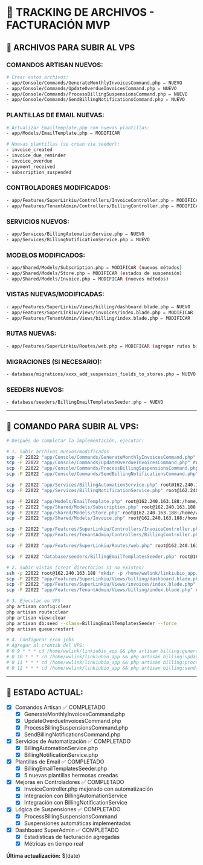# 📁 **TRACKING DE ARCHIVOS - FACTURACIÓN MVP**

## 🎯 **ARCHIVOS PARA SUBIR AL VPS**

### **COMANDOS ARTISAN NUEVOS:**
```bash
# Crear estos archivos:
- app/Console/Commands/GenerateMonthlyInvoicesCommand.php ✏️ NUEVO
- app/Console/Commands/UpdateOverdueInvoicesCommand.php ✏️ NUEVO  
- app/Console/Commands/ProcessBillingSuspensionsCommand.php ✏️ NUEVO
- app/Console/Commands/SendBillingNotificationsCommand.php ✏️ NUEVO
```

### **PLANTILLAS DE EMAIL NUEVAS:**
```bash
# Actualizar EmailTemplate.php con nuevas plantillas:
- app/Models/EmailTemplate.php ✏️ MODIFICAR

# Nuevas plantillas (se crean via seeder):
- invoice_created
- invoice_due_reminder  
- invoice_overdue
- payment_received
- subscription_suspended
```

### **CONTROLADORES MODIFICADOS:**
```bash
- app/Features/SuperLinkiu/Controllers/InvoiceController.php ✏️ MODIFICAR
- app/Features/TenantAdmin/Controllers/BillingController.php ✏️ MODIFICAR
```

### **SERVICIOS NUEVOS:**
```bash
- app/Services/BillingAutomationService.php ✏️ NUEVO
- app/Services/BillingNotificationService.php ✏️ NUEVO
```

### **MODELOS MODIFICADOS:**
```bash
- app/Shared/Models/Subscription.php ✏️ MODIFICAR (nuevos métodos)
- app/Shared/Models/Store.php ✏️ MODIFICAR (estados de suspensión)
- app/Shared/Models/Invoice.php ✏️ MODIFICAR (nuevos métodos)
```

### **VISTAS NUEVAS/MODIFICADAS:**
```bash
- app/Features/SuperLinkiu/Views/billing/dashboard.blade.php ✏️ NUEVO
- app/Features/SuperLinkiu/Views/invoices/index.blade.php ✏️ MODIFICAR
- app/Features/TenantAdmin/Views/billing/index.blade.php ✏️ MODIFICAR
```

### **RUTAS NUEVAS:**
```bash
- app/Features/SuperLinkiu/Routes/web.php ✏️ MODIFICAR (agregar rutas billing)
```

### **MIGRACIONES (SI NECESARIO):**
```bash
- database/migrations/xxxx_add_suspension_fields_to_stores.php ✏️ NUEVO (si se requiere)
```

### **SEEDERS NUEVOS:**
```bash
- database/seeders/BillingEmailTemplatesSeeder.php ✏️ NUEVO
```

---

## 🚀 **COMANDO PARA SUBIR AL VPS:**

```bash
# Después de completar la implementación, ejecutar:

# 1. Subir archivos nuevos/modificados
scp -P 22022 "app/Console/Commands/GenerateMonthlyInvoicesCommand.php" root@162.240.163.188:/home/wwlink/linkiubio_app/app/Console/Commands/
scp -P 22022 "app/Console/Commands/UpdateOverdueInvoicesCommand.php" root@162.240.163.188:/home/wwlink/linkiubio_app/app/Console/Commands/
scp -P 22022 "app/Console/Commands/ProcessBillingSuspensionsCommand.php" root@162.240.163.188:/home/wwlink/linkiubio_app/app/Console/Commands/
scp -P 22022 "app/Console/Commands/SendBillingNotificationsCommand.php" root@162.240.163.188:/home/wwlink/linkiubio_app/app/Console/Commands/

scp -P 22022 "app/Services/BillingAutomationService.php" root@162.240.163.188:/home/wwlink/linkiubio_app/app/Services/
scp -P 22022 "app/Services/BillingNotificationService.php" root@162.240.163.188:/home/wwlink/linkiubio_app/app/Services/

scp -P 22022 "app/Models/EmailTemplate.php" root@162.240.163.188:/home/wwlink/linkiubio_app/app/Models/
scp -P 22022 "app/Shared/Models/Subscription.php" root@162.240.163.188:/home/wwlink/linkiubio_app/app/Shared/Models/
scp -P 22022 "app/Shared/Models/Store.php" root@162.240.163.188:/home/wwlink/linkiubio_app/app/Shared/Models/
scp -P 22022 "app/Shared/Models/Invoice.php" root@162.240.163.188:/home/wwlink/linkiubio_app/app/Shared/Models/

scp -P 22022 "app/Features/SuperLinkiu/Controllers/InvoiceController.php" root@162.240.163.188:/home/wwlink/linkiubio_app/app/Features/SuperLinkiu/Controllers/
scp -P 22022 "app/Features/TenantAdmin/Controllers/BillingController.php" root@162.240.163.188:/home/wwlink/linkiubio_app/app/Features/TenantAdmin/Controllers/

scp -P 22022 "app/Features/SuperLinkiu/Routes/web.php" root@162.240.163.188:/home/wwlink/linkiubio_app/app/Features/SuperLinkiu/Routes/

scp -P 22022 "database/seeders/BillingEmailTemplatesSeeder.php" root@162.240.163.188:/home/wwlink/linkiubio_app/database/seeders/

# 2. Subir vistas (crear directorios si no existen)
ssh -p 22022 root@162.240.163.188 "mkdir -p /home/wwlink/linkiubio_app/app/Features/SuperLinkiu/Views/billing"
scp -P 22022 "app/Features/SuperLinkiu/Views/billing/dashboard.blade.php" root@162.240.163.188:/home/wwlink/linkiubio_app/app/Features/SuperLinkiu/Views/billing/
scp -P 22022 "app/Features/SuperLinkiu/Views/invoices/index.blade.php" root@162.240.163.188:/home/wwlink/linkiubio_app/app/Features/SuperLinkiu/Views/invoices/
scp -P 22022 "app/Features/TenantAdmin/Views/billing/index.blade.php" root@162.240.163.188:/home/wwlink/linkiubio_app/app/Features/TenantAdmin/Views/billing/

# 3. Ejecutar en VPS
php artisan config:clear
php artisan route:clear
php artisan view:clear
php artisan db:seed --class=BillingEmailTemplatesSeeder --force
php artisan queue:restart

# 4. Configurar cron jobs
# Agregar al crontab del VPS:
# 0 9 * * * cd /home/wwlink/linkiubio_app && php artisan billing:generate-monthly
# 0 10 * * * cd /home/wwlink/linkiubio_app && php artisan billing:update-overdue  
# 0 11 * * * cd /home/wwlink/linkiubio_app && php artisan billing:process-suspensions
# 0 12 * * * cd /home/wwlink/linkiubio_app && php artisan billing:send-notifications
```

---

## 📝 **ESTADO ACTUAL:**
- [x] Comandos Artisan ✅ COMPLETADO
  - [x] GenerateMonthlyInvoicesCommand.php
  - [x] UpdateOverdueInvoicesCommand.php  
  - [x] ProcessBillingSuspensionsCommand.php
  - [x] SendBillingNotificationsCommand.php
- [x] Servicios de Automatización ✅ COMPLETADO
  - [x] BillingAutomationService.php
  - [x] BillingNotificationService.php
- [x] Plantillas de Email ✅ COMPLETADO
  - [x] BillingEmailTemplatesSeeder.php
  - [x] 5 nuevas plantillas hermosas creadas
- [x] Mejoras en Controladores ✅ COMPLETADO
  - [x] InvoiceController.php mejorado con automatización
  - [x] Integración con BillingAutomationService
  - [x] Integración con BillingNotificationService
- [x] Lógica de Suspensiones ✅ COMPLETADO
  - [x] ProcessBillingSuspensionsCommand
  - [x] Suspensiones automáticas implementadas
- [x] Dashboard SuperAdmin ✅ COMPLETADO
  - [x] Estadísticas de facturación agregadas
  - [x] Métricas en tiempo real

**Última actualización:** $(date)
